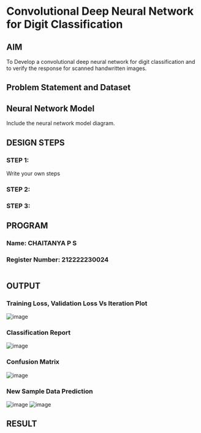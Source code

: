 # Convolutional Deep Neural Network for Digit Classification

## AIM

To Develop a convolutional deep neural network for digit classification and to verify the response for scanned handwritten images.

## Problem Statement and Dataset

## Neural Network Model

Include the neural network model diagram.

## DESIGN STEPS

### STEP 1:
Write your own steps

### STEP 2:

### STEP 3:


## PROGRAM

### Name: CHAITANYA P S
### Register Number: 212222230024
```python

```
## OUTPUT

### Training Loss, Validation Loss Vs Iteration Plot
![image](https://github.com/chaitanya18c/mnist-classification/assets/119392724/1010906c-c955-47ab-bfea-caf4d4d2cf91)

### Classification Report
![image](https://github.com/chaitanya18c/mnist-classification/assets/119392724/4b2c5e5d-8c69-4ef9-943e-346ebaf589f8)

### Confusion Matrix
![image](https://github.com/chaitanya18c/mnist-classification/assets/119392724/6ee2d688-ab1d-4408-8222-a67689daaa2b)

### New Sample Data Prediction
![image](https://github.com/chaitanya18c/mnist-classification/assets/119392724/88aac1fc-3f8b-459d-8532-6d7fdbaf1d2c)
![image](https://github.com/chaitanya18c/mnist-classification/assets/119392724/0a881653-ac18-4c01-9d35-fda8324ceaa6)

## RESULT


